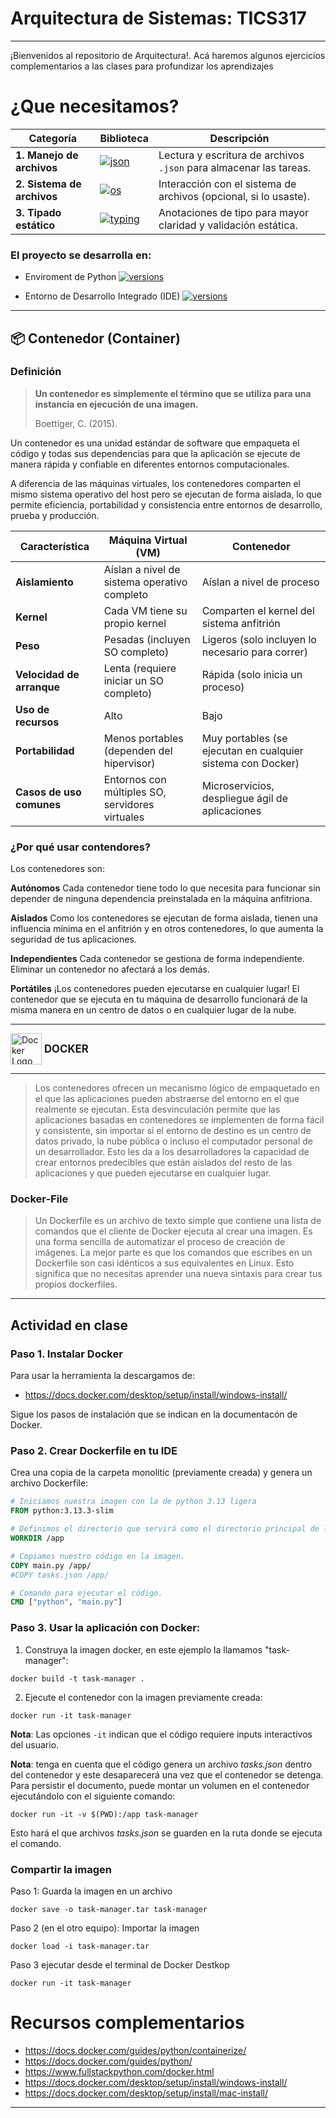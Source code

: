 # Arquitectura de Sistemas: TICS317

---
¡Bienvenidos al repositorio de Arquitectura!. Acá haremos algunos ejercicios complementarios a las clases para profundizar los aprendizajes




# ¿Que necesitamos?
| **Categoría**                  | **Biblioteca**                                                                                          | **Descripción**                                                        |
|-------------------------------|----------------------------------------------------------------------------------------------------------|------------------------------------------------------------------------|
| **1. Manejo de archivos**     | [![json](https://img.shields.io/badge/json-estándar-yellow)](https://docs.python.org/3/library/json.html) | Lectura y escritura de archivos `.json` para almacenar las tareas.     |
| **2. Sistema de archivos**    | [![os](https://img.shields.io/badge/os-estándar-yellow)](https://docs.python.org/3/library/os.html)       | Interacción con el sistema de archivos (opcional, si lo usaste).       |
| **3. Tipado estático**        | [![typing](https://img.shields.io/badge/typing-estándar-yellow)](https://docs.python.org/3/library/typing.html) | Anotaciones de tipo para mayor claridad y validación estática.         |



### El proyecto se desarrolla en:

* Enviroment de Python [![versions](https://img.shields.io/badge/python-3.13-white)](https://www.python.org/downloads/)

* Entorno de Desarrollo Integrado (IDE) [![versions](https://img.shields.io/badge/PyCharm-2024.3.4-white)](https://www.jetbrains.com/help/pycharm/installation-guide.html)

---
## 📦 Contenedor (Container)

### Definición

> **Un contenedor es simplemente el término que se utiliza para una instancia en ejecución de una imagen.**
> 
> Boettiger, C. (2015). 


Un contenedor es una unidad estándar de software que empaqueta el código y todas sus dependencias para que la aplicación se ejecute de manera rápida y confiable en diferentes entornos computacionales.

A diferencia de las máquinas virtuales, los contenedores comparten el mismo sistema operativo del host pero se ejecutan de forma aislada, lo que permite eficiencia, portabilidad y consistencia entre entornos de desarrollo, prueba y producción.

| Característica              | Máquina Virtual (VM)                              | Contenedor                                      |
|----------------------------|---------------------------------------------------|------------------------------------------------|
| **Aislamiento**            | Aíslan a nivel de sistema operativo completo      | Aíslan a nivel de proceso                       |
| **Kernel**                 | Cada VM tiene su propio kernel                    | Comparten el kernel del sistema anfitrión       |
| **Peso**                   | Pesadas (incluyen SO completo)                    | Ligeros (solo incluyen lo necesario para correr)|
| **Velocidad de arranque**  | Lenta (requiere iniciar un SO completo)           | Rápida (solo inicia un proceso)                 |
| **Uso de recursos**        | Alto                                              | Bajo                                            |
| **Portabilidad**           | Menos portables (dependen del hipervisor)         | Muy portables (se ejecutan en cualquier sistema con Docker) |
| **Casos de uso comunes**   | Entornos con múltiples SO, servidores virtuales   | Microservicios, despliegue ágil de aplicaciones |

### ¿Por qué usar contendores?

Los contenedores son:

**Autónomos** Cada contenedor tiene todo lo que necesita para funcionar sin depender de ninguna dependencia preinstalada en la máquina anfitriona.

**Aislados** Como los contenedores se ejecutan de forma aislada, tienen una influencia mínima en el anfitrión y en otros contenedores, lo que aumenta la seguridad de tus aplicaciones.

**Independientes** Cada contenedor se gestiona de forma independiente. Eliminar un contenedor no afectará a los demás.

**Portátiles** ¡Los contenedores pueden ejecutarse en cualquier lugar! El contenedor que se ejecuta en tu máquina de desarrollo funcionará de la misma manera en un centro de datos o en cualquier lugar de la nube.


 ---
<p>
  <img src="https://www.docker.com/wp-content/uploads/2022/03/Moby-logo.png" alt="Docker Logo" width="50" style="vertical-align: middle;"/>
  <strong style="font-size: 1.2em; vertical-align: middle;"> DOCKER </strong>
</p>

---
> Los contenedores ofrecen un mecanismo lógico de empaquetado en el que las aplicaciones pueden abstraerse del entorno en el que realmente se ejecutan. Esta desvinculación permite que las aplicaciones basadas en contenedores se implementen de forma fácil y consistente, sin importar si el entorno de destino es un centro de datos privado, la nube pública o incluso el computador personal de un desarrollador. Esto les da a los desarrolladores la capacidad de crear entornos predecibles que están aislados del resto de las aplicaciones y que pueden ejecutarse en cualquier lugar. 


### Docker-File

> Un Dockerfile es un archivo de texto simple que contiene una lista de comandos que el cliente de Docker ejecuta al crear una imagen. Es una forma sencilla de automatizar el proceso de creación de imágenes. La mejor parte es que los comandos que escribes en un Dockerfile son casi idénticos a sus equivalentes en Linux. Esto significa que no necesitas aprender una nueva sintaxis para crear tus propios dockerfiles. 


---

## Actividad en clase

### Paso 1. Instalar Docker

Para usar la herramienta la descargamos de:

- https://docs.docker.com/desktop/setup/install/windows-install/

Sigue los pasos de instalación que se indican en la documentacón de Docker.


### Paso 2. Crear Dockerfile en tu IDE

Crea una copia de la carpeta monolitic (previamente creada) y genera un archivo Dockerfile:

```Dockerfile
# Iniciamos nuestra imagen con la de python 3.13 ligera
FROM python:3.13.3-slim

# Definimos el directorio que servirá como el directorio principal de la app.
WORKDIR /app

# Copiamos nuestro código en la imagen.
COPY main.py /app/
#COPY tasks.json /app/

# Comando para ejecutar el código.
CMD ["python", "main.py"]
```


### Paso 3. Usar la aplicación con Docker:

1. Construya la imagen docker, en este ejemplo la llamamos "task-manager":
```shell
docker build -t task-manager .
```
2. Ejecute el contenedor con la imagen previamente creada:
```shell
docker run -it task-manager
```
**Nota**: Las opciones `-it` indican que el código requiere inputs interactivos del usuario.

**Nota**: tenga en cuenta que el código genera un archivo *tasks.json* dentro del contenedor
y este desaparecerá una vez que el contenedor se detenga.
Para persistir el documento, puede montar un volumen en el contenedor
ejecutándolo con el siguiente comando:
```shell
docker run -it -v $(PWD):/app task-manager
```
Esto hará el que archivos *tasks.json* se guarden en la ruta donde se ejecuta el comando.

### Compartir la imagen

Paso 1: Guarda la imagen en un archivo
```shell
docker save -o task-manager.tar task-manager
```

Paso 2 (en el otro equipo): Importar la imagen
```shell
docker load -i task-manager.tar
```

Paso 3 ejecutar desde el terminal de Docker Destkop

```shell
docker run -it task-manager
```

# Recursos complementarios 
- https://docs.docker.com/guides/python/containerize/
- https://docs.docker.com/guides/python/
- https://www.fullstackpython.com/docker.html
- https://docs.docker.com/desktop/setup/install/windows-install/
- https://docs.docker.com/desktop/setup/install/mac-install/
---